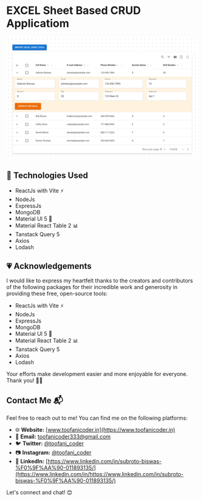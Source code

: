 # EXCEL Sheet Based CRUD Applicatiom

![alt text](demo.png)

## 🧪 Technologies Used
- ReactJs with Vite ⚡
- NodeJs
- ExpressJs
- MongoDB
- Material UI 5 🎨
- Material React Table 2 📊
- Tanstack Query 5
- Axios
- Lodash

## 💗 Acknowledgements
I would like to express my heartfelt thanks to the creators and contributors of the following packages for their incredible work and generosity in providing these free, open-source tools:

- ReactJs with Vite ⚡
- NodeJs
- ExpressJs
- MongoDB
- Material UI 5 🎨
- Material React Table 2 📊
- Tanstack Query 5
- Axios
- Lodash

Your efforts make development easier and more enjoyable for everyone. Thank you! 🙏🚀  

## Contact Me 📬

Feel free to reach out to me! You can find me on the following platforms:

- 🌐 **Website:** [www.toofanicoder.in](https://www.toofanicoder.in)
- 📧 **Email:** [toofanicoder333@gmail.com](mailto:toofanicoder333@gmail.com)
- 🐦 **Twitter:** [@toofani_coder](https://twitter.com/toofani_coder)
- 📷 **Instagram:** [@toofani_coder](https://www.instagram.com/toofani_coder)
- 👔 **LinkedIn:** [https://www.linkedin.com/in/subroto-biswas-%F0%9F%AA%90-011893135/](https://www.linkedin.com/in/https://www.linkedin.com/in/subroto-biswas-%F0%9F%AA%90-011893135/)

Let's connect and chat! 😊
